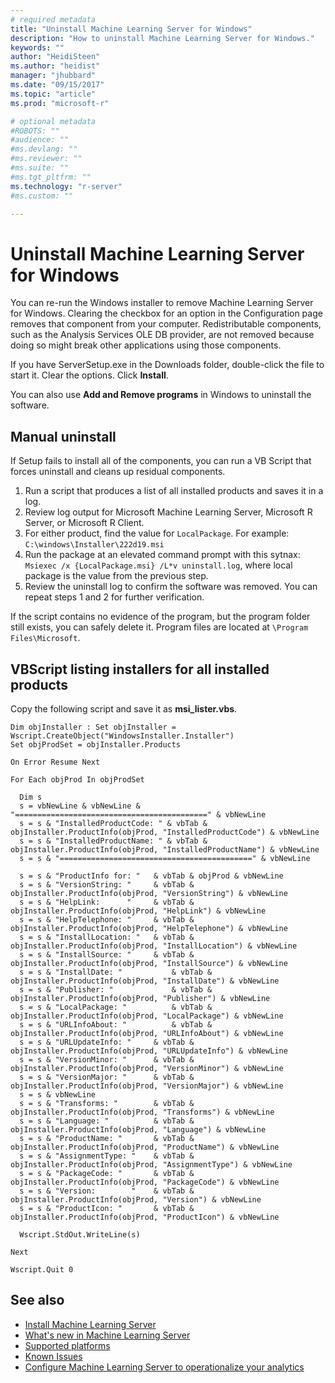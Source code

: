 ```yaml
---
# required metadata
title: "Uninstall Machine Learning Server for Windows"
description: "How to uninstall Machine Learning Server for Windows."
keywords: ""
author: "HeidiSteen"
ms.author: "heidist"
manager: "jhubbard"
ms.date: "09/15/2017"
ms.topic: "article"
ms.prod: "microsoft-r"

# optional metadata
#ROBOTS: ""
#audience: ""
#ms.devlang: ""
#ms.reviewer: ""
#ms.suite: ""
#ms.tgt_pltfrm: ""
ms.technology: "r-server"
#ms.custom: ""

---
```


# Uninstall Machine Learning Server for Windows

You can re-run the Windows installer to remove Machine Learning Server for Windows. Clearing the checkbox for an option in the Configuration page removes that component from your computer. Redistributable components, such as the Analysis Services OLE DB provider, are not removed because doing so might break other applications using those components.

If you have ServerSetup.exe in the Downloads folder, double-click the file to start it. Clear the options. Click **Install**.

You can also use **Add and Remove programs** in Windows to uninstall the software.

## Manual uninstall

If Setup fails to install all of the components, you can run a VB Script that forces uninstall and cleans up residual components. 

1. Run a script that produces a list of all installed products and saves it in a log.
2. Review log output for Microsoft Machine Learning Server, Microsoft R Server, or Microsoft R Client.
3. For either product, find the value for `LocalPackage`. For example: `C:\windows\Installer\222d19.msi`
4. Run the package at an elevated command prompt with this sytnax: `Msiexec /x {LocalPackage.msi} /L*v uninstall.log`, where local package is the value from the previous step.
5. Review the uninstall log to confirm the software was removed. You can repeat steps 1 and 2 for further verification.

If the script contains no evidence of the program, but the program folder still exists, you can safely delete it. Program files are located at `\Program Files\Microsoft`.

## VBScript listing installers for all installed products

Copy the following script and save it as **msi_lister.vbs**.

```
Dim objInstaller : Set objInstaller = Wscript.CreateObject("WindowsInstaller.Installer")
Set objProdSet = objInstaller.Products

On Error Resume Next

For Each objProd In objProdSet

  Dim s
  s = vbNewLine & vbNewLine & "===========================================" & vbNewLine
  s = s & "InstalledProductCode: " & vbTab & objInstaller.ProductInfo(objProd, "InstalledProductCode") & vbNewLine
  s = s & "InstalledProductName: " & vbTab & objInstaller.ProductInfo(objProd, "InstalledProductName") & vbNewLine
  s = s & "===========================================" & vbNewLine

  s = s & "ProductInfo for: "   & vbTab & objProd & vbNewLine
  s = s & "VersionString: "     & vbTab & objInstaller.ProductInfo(objProd, "VersionString") & vbNewLine
  s = s & "HelpLink:      "     & vbTab & objInstaller.ProductInfo(objProd, "HelpLink") & vbNewLine
  s = s & "HelpTelephone: "     & vbTab & objInstaller.ProductInfo(objProd, "HelpTelephone") & vbNewLine
  s = s & "InstallLocation: "   & vbTab & objInstaller.ProductInfo(objProd, "InstallLocation") & vbNewLine
  s = s & "InstallSource: "     & vbTab & objInstaller.ProductInfo(objProd, "InstallSource") & vbNewLine
  s = s & "InstallDate: "           & vbTab & objInstaller.ProductInfo(objProd, "InstallDate") & vbNewLine
  s = s & "Publisher: "             & vbTab & objInstaller.ProductInfo(objProd, "Publisher") & vbNewLine
  s = s & "LocalPackage: "          & vbTab & objInstaller.ProductInfo(objProd, "LocalPackage") & vbNewLine
  s = s & "URLInfoAbout: "          & vbTab & objInstaller.ProductInfo(objProd, "URLInfoAbout") & vbNewLine
  s = s & "URLUpdateInfo: "     & vbTab & objInstaller.ProductInfo(objProd, "URLUpdateInfo") & vbNewLine
  s = s & "VersionMinor: "      & vbTab & objInstaller.ProductInfo(objProd, "VersionMinor") & vbNewLine
  s = s & "VersionMajor: "      & vbTab & objInstaller.ProductInfo(objProd, "VersionMajor") & vbNewLine
  s = s & vbNewLine
  s = s & "Transforms: "        & vbTab & objInstaller.ProductInfo(objProd, "Transforms") & vbNewLine
  s = s & "Language: "          & vbTab & objInstaller.ProductInfo(objProd, "Language") & vbNewLine
  s = s & "ProductName: "       & vbTab & objInstaller.ProductInfo(objProd, "ProductName") & vbNewLine
  s = s & "AssignmentType: "    & vbTab & objInstaller.ProductInfo(objProd, "AssignmentType") & vbNewLine
  s = s & "PackageCode: "       & vbTab & objInstaller.ProductInfo(objProd, "PackageCode") & vbNewLine
  s = s & "Version:        "    & vbTab & objInstaller.ProductInfo(objProd, "Version") & vbNewLine
  s = s & "ProductIcon: "       & vbTab & objInstaller.ProductInfo(objProd, "ProductIcon") & vbNewLine
 
  Wscript.StdOut.WriteLine(s)

Next

Wscript.Quit 0 
```

## See also

+ [Install Machine Learning Server](r-server-install.md)
+ [What's new in Machine Learning Server](../whats-new-in-machine-learning-server.md)
+ [Supported platforms](r-server-install-supported-platforms.md)  
+ [Known Issues](../resources-known-issues.md)  
+ [Configure Machine Learning Server to operationalize your analytics](../what-is-operationalization.md)